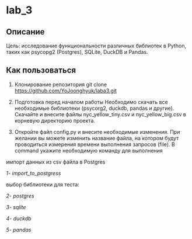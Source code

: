 # lab_3
## Описание
Цель: исследование функциональности различных библиотек в Python, таких как psycopg2 (Postgres), SQLite, DuckDB и Pandas.

## Как пользоваться
1. Клонирование репозитория
    git clone https://github.com/YoJoonghyuk/laba3.git

2. Подготовка перед началом работы
Необходимо скачать все необходимые библиотеки (psycorg2, duckdb, pandas и другие). Скачайте и внесите файлы nyc_yellow_tiny.csv и nyc_yellow_big.csv в корневую директорию проекта.

3. Откройте файл config.py и внесите необходимые изменения. При желании вы можете изменить название файла, на котором будут проводиться измерения времени выполнения запросов (file). В command укажите необходимую команду для выполнения

импорт данных из csv файла в Postgres

*1- import_to_postgress*
   
выбор библиотеки для теста:

*2- postgres*

*3- sqlite*

*4- duckdb*

*5- pandas*
   
